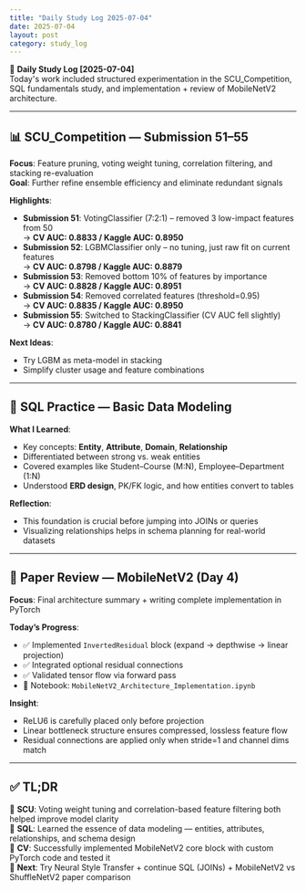 ```yaml
---
title: "Daily Study Log 2025-07-04"
date: 2025-07-04
layout: post
category: study_log
---
```


🧠 **Daily Study Log [2025-07-04]**  
Today's work included structured experimentation in the SCU_Competition, SQL fundamentals study, and implementation + review of MobileNetV2 architecture.

---

## 📊 SCU_Competition — Submission 51–55

**Focus**: Feature pruning, voting weight tuning, correlation filtering, and stacking re-evaluation  
**Goal**: Further refine ensemble efficiency and eliminate redundant signals

**Highlights**:
- **Submission 51**: VotingClassifier (7:2:1) – removed 3 low-impact features from 50  
  → **CV AUC: 0.8833 / Kaggle AUC: 0.8950**  
- **Submission 52**: LGBMClassifier only – no tuning, just raw fit on current features  
  → **CV AUC: 0.8798 / Kaggle AUC: 0.8879**  
- **Submission 53**: Removed bottom 10% of features by importance  
  → **CV AUC: 0.8828 / Kaggle AUC: 0.8951**  
- **Submission 54**: Removed correlated features (threshold=0.95)  
  → **CV AUC: 0.8835 / Kaggle AUC: 0.8950**  
- **Submission 55**: Switched to StackingClassifier (CV AUC fell slightly)  
  → **CV AUC: 0.8780 / Kaggle AUC: 0.8841**

**Next Ideas**:
- Try LGBM as meta-model in stacking  
- Simplify cluster usage and feature combinations

---

## 💾 SQL Practice — Basic Data Modeling

**What I Learned**:
- Key concepts: **Entity**, **Attribute**, **Domain**, **Relationship**  
- Differentiated between strong vs. weak entities  
- Covered examples like Student–Course (M:N), Employee–Department (1:N)  
- Understood **ERD design**, PK/FK logic, and how entities convert to tables

**Reflection**:
- This foundation is crucial before jumping into JOINs or queries  
- Visualizing relationships helps in schema planning for real-world datasets

---

## 📄 Paper Review — MobileNetV2 (Day 4)

**Focus**: Final architecture summary + writing complete implementation in PyTorch

**Today’s Progress**:
- ✅ Implemented `InvertedResidual` block (expand → depthwise → linear projection)  
- ✅ Integrated optional residual connections  
- ✅ Validated tensor flow via forward pass  
- 📁 Notebook: `MobileNetV2_Architecture_Implementation.ipynb`  

**Insight**:
- ReLU6 is carefully placed only before projection  
- Linear bottleneck structure ensures compressed, lossless feature flow  
- Residual connections are applied only when stride=1 and channel dims match

---

## ✅ TL;DR

📍 **SCU**: Voting weight tuning and correlation-based feature filtering both helped improve model clarity  
📍 **SQL**: Learned the essence of data modeling — entities, attributes, relationships, and schema design  
📍 **CV**: Successfully implemented MobileNetV2 core block with custom PyTorch code and tested it  
📍 **Next**: Try Neural Style Transfer + continue SQL (JOINs) + MobileNetV2 vs ShuffleNetV2 paper comparison
